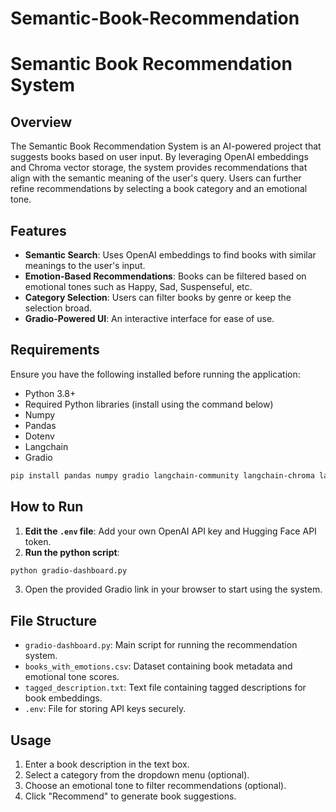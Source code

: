 # Semantic-Book-Recommendation

# Semantic Book Recommendation System

## Overview
The Semantic Book Recommendation System is an AI-powered project that suggests books based on user input. By leveraging OpenAI embeddings and Chroma vector storage, the system provides recommendations that align with the semantic meaning of the user's query. Users can further refine recommendations by selecting a book category and an emotional tone.

## Features
- **Semantic Search**: Uses OpenAI embeddings to find books with similar meanings to the user's input.
- **Emotion-Based Recommendations**: Books can be filtered based on emotional tones such as Happy, Sad, Suspenseful, etc.
- **Category Selection**: Users can filter books by genre or keep the selection broad.
- **Gradio-Powered UI**: An interactive interface for ease of use.

## Requirements
Ensure you have the following installed before running the application:
- Python 3.8+
- Required Python libraries (install using the command below)
- Numpy
- Pandas
- Dotenv
- Langchain
- Gradio


```sh
pip install pandas numpy gradio langchain-community langchain-chroma langchain-openai openai python-dotenv
```

## How to Run
1. **Edit the `.env` file**: Add your own OpenAI API key and Hugging Face API token.
2. **Run the python script**:

```sh
python gradio-dashboard.py
```

3. Open the provided Gradio link in your browser to start using the system.

## File Structure
- `gradio-dashboard.py`: Main script for running the recommendation system.
- `books_with_emotions.csv`: Dataset containing book metadata and emotional tone scores.
- `tagged_description.txt`: Text file containing tagged descriptions for book embeddings.
- `.env`: File for storing API keys securely.

## Usage
1. Enter a book description in the text box.
2. Select a category from the dropdown menu (optional).
3. Choose an emotional tone to filter recommendations (optional).
4. Click "Recommend" to generate book suggestions.
